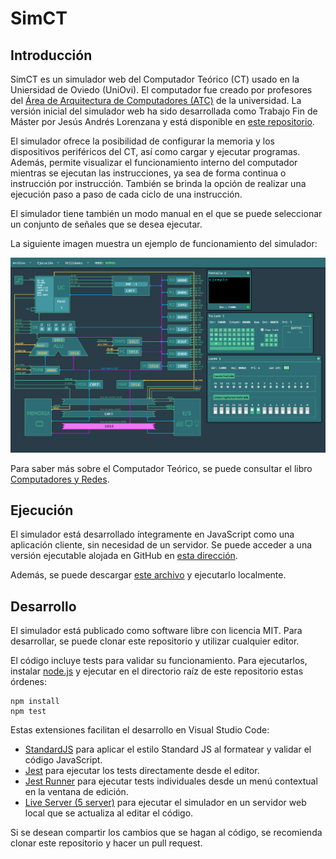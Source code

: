 # SimCT

## Introducción

SimCT es un simulador web del Computador Teórico (CT) usado en la Uniersidad de
Oviedo (UniOvi). El computador fue creado por profesores del [Área de
Arquitectura de Computadores (ATC)](https://www.atc.uniovi.es/) de la
universidad. La versión inicial del simulador web ha sido desarrollada como 
Trabajo Fin de Máster por Jesús Andrés Lorenzana y está disponible en
[este repositorio](https://github.com/jesusandres/simct).

El simulador ofrece la posibilidad de configurar la memoria y los dispositivos
periféricos del CT, así como cargar y ejecutar programas. Además, permite
visualizar el funcionamiento interno del computador mientras se ejecutan las
instrucciones, ya sea de forma continua o instrucción por instrucción. También
se brinda la opción de realizar una ejecución paso a paso de cada ciclo de una
instrucción.

El simulador tiene también un modo manual en el que se puede seleccionar un
conjunto de señales que se desea ejecutar.

La siguiente imagen muestra un ejemplo de funcionamiento del simulador:

![Ejemplo de funcionamiento de SimCT](muestra_funcionamiento.png)

Para saber más sobre el Computador Teórico, se puede consultar el libro
[Computadores y Redes](https://www.atc.uniovi.es/libros/computadores_redes/).

## Ejecución

El simulador está desarrollado íntegramente en JavaScript como una aplicación
cliente, sin necesidad de un servidor. Se puede acceder a una versión ejecutable alojada en
GitHub en [esta dirección](https://asi-uniovi.github.io/simct).

Además, se puede descargar [este archivo](https://asi-uniovi.github.io/simct/simct.zip) y
ejecutarlo localmente.

## Desarrollo

El simulador está publicado como software libre con licencia MIT. Para
desarrollar, se puede clonar este repositorio y utilizar cualquier editor.

El código incluye tests para validar su funcionamiento. Para ejecutarlos,
instalar [node.js](https://nodejs.org/) y ejecutar en el directorio raíz de
este repositorio estas órdenes:

```
npm install
npm test
```

Estas extensiones facilitan el desarrollo en Visual Studio Code:

- [StandardJS](https://marketplace.visualstudio.com/items?itemName=standard.vscode-standard)
  para aplicar el estilo Standard JS al formatear y validar el código
  JavaScript.
- [Jest](https://marketplace.visualstudio.com/items?itemName=Orta.vscode-jest)
  para ejecutar los tests directamente desde el editor.
- [Jest
  Runner](https://marketplace.visualstudio.com/items?itemName=firsttris.vscode-jest-runner)
  para ejecutar tests individuales desde un menú contextual en la ventana de
  edición.
- [Live Server (5
  server)](https://marketplace.visualstudio.com/items?itemName=yandeu.five-server)
  para ejecutar el simulador en un servidor web local que se actualiza al editar
  el código.

Si se desean compartir los cambios que se hagan al código, se recomienda clonar
este repositorio y hacer un pull request.
